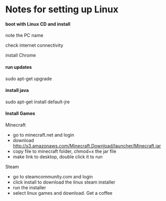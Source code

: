 
# Notes for setting up Linux

#### boot with Linux CD and install 

note the PC name

check internet connectivity


install Chrome


#### run updates
sudo apt-get upgrade

#### install java
sudo apt-get install default-jre


#### Install Games

Minecraft
- go to minecraft.net and login
- download http://s3.amazonaws.com/Minecraft.Download/launcher/Minecraft.jar
- copy file to minecraft folder, chmod+x the jar file
- make link to desktop, double click it to run

Steam
- go to steamcommunity.com and login
- click install to download the linux steam installer
- run the installer
- select linux games and download. Get a coffee
